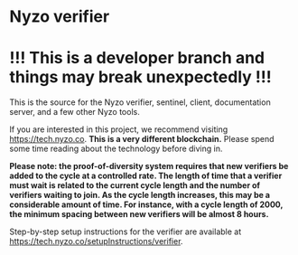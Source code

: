 # Nyzo verifier
# !!! This is a developer branch and things may break unexpectedly !!!

This is the source for the Nyzo verifier, sentinel, client, documentation server, and a few other Nyzo tools.

If you are interested in this project, we recommend visiting https://tech.nyzo.co. **This is a very different blockchain.** Please spend some time reading about the technology before diving in.

**Please note: the proof-of-diversity system requires that new verifiers be added to the cycle at a controlled rate. The length of time that a verifier must wait is related to the current cycle length and the number of verifiers waiting to join. As the cycle length increases, this may be a considerable amount of time. For instance, with a cycle length of 2000, the minimum spacing between new verifiers will be almost 8 hours.**

Step-by-step setup instructions for the verifier are available at https://tech.nyzo.co/setupInstructions/verifier.
